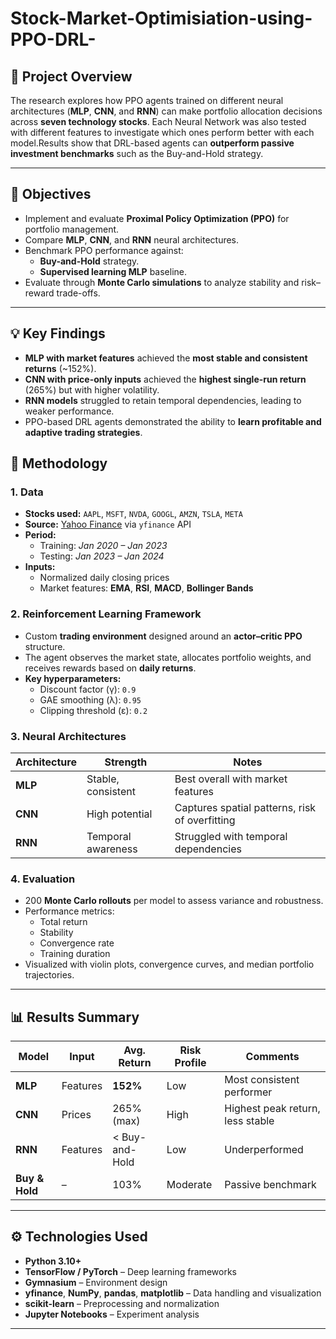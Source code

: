 # Stock-Market-Optimisiation-using-PPO-DRL-

## 📘 Project Overview

The research explores how PPO agents trained on different neural architectures (**MLP**, **CNN**, and **RNN**) can make portfolio allocation decisions across **seven technology stocks**. Each Neural Network was also tested with different features to investigate which ones perform better with each model.Results show that DRL-based agents can **outperform passive investment benchmarks** such as the Buy-and-Hold strategy.

---

## 🎯 Objectives

- Implement and evaluate **Proximal Policy Optimization (PPO)** for portfolio management.  
- Compare **MLP**, **CNN**, and **RNN** neural architectures.  
- Benchmark PPO performance against:
  - **Buy-and-Hold** strategy.  
  - **Supervised learning MLP** baseline.  
- Evaluate through **Monte Carlo simulations** to analyze stability and risk–reward trade-offs.

---

## 💡 Key Findings

- **MLP with market features** achieved the **most stable and consistent returns** (~152%).  
- **CNN with price-only inputs** achieved the **highest single-run return** (265%) but with higher volatility.  
- **RNN models** struggled to retain temporal dependencies, leading to weaker performance.  
- PPO-based DRL agents demonstrated the ability to **learn profitable and adaptive trading strategies**.

## 🧠 Methodology

### 1. Data

- **Stocks used:** `AAPL`, `MSFT`, `NVDA`, `GOOGL`, `AMZN`, `TSLA`, `META`  
- **Source:** [Yahoo Finance](https://finance.yahoo.com/) via `yfinance` API  
- **Period:**
  - Training: *Jan 2020 – Jan 2023*  
  - Testing: *Jan 2023 – Jan 2024*  
- **Inputs:**
  - Normalized daily closing prices  
  - Market features: **EMA**, **RSI**, **MACD**, **Bollinger Bands**

### 2. Reinforcement Learning Framework

- Custom **trading environment** designed around an **actor–critic PPO** structure.  
- The agent observes the market state, allocates portfolio weights, and receives rewards based on **daily returns**.  
- **Key hyperparameters:**
  - Discount factor (γ): `0.9`  
  - GAE smoothing (λ): `0.95`  
  - Clipping threshold (ε): `0.2`

### 3. Neural Architectures

| Architecture | Strength | Notes |
|---------------|-----------|-------|
| **MLP** | Stable, consistent | Best overall with market features |
| **CNN** | High potential | Captures spatial patterns, risk of overfitting |
| **RNN** | Temporal awareness | Struggled with temporal dependencies |

### 4. Evaluation

- 200 **Monte Carlo rollouts** per model to assess variance and robustness.  
- Performance metrics:
  - Total return  
  - Stability  
  - Convergence rate  
  - Training duration  
- Visualized with violin plots, convergence curves, and median portfolio trajectories.

---

## 📊 Results Summary

| Model | Input | Avg. Return | Risk Profile | Comments |
|--------|--------|--------------|----------------|------------|
| **MLP** | Features | **152%** | Low | Most consistent performer |
| **CNN** | Prices | 265% (max) | High | Highest peak return, less stable |
| **RNN** | Features | < Buy-and-Hold | Low | Underperformed |
| **Buy & Hold** | – | 103% | Moderate | Passive benchmark |

---

## ⚙️ Technologies Used

- **Python 3.10+**
- **TensorFlow / PyTorch** – Deep learning frameworks  
- **Gymnasium** – Environment design  
- **yfinance**, **NumPy**, **pandas**, **matplotlib** – Data handling and visualization  
- **scikit-learn** – Preprocessing and normalization  
- **Jupyter Notebooks** – Experiment analysis  

---
